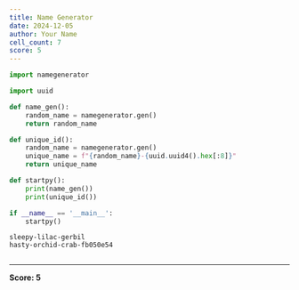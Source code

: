 ```yaml
---
title: Name Generator
date: 2024-12-05
author: Your Name
cell_count: 7
score: 5
---
```


```python
import namegenerator
```


```python
import uuid
```


```python
def name_gen():
    random_name = namegenerator.gen()
    return random_name
```


```python
def unique_id():
    random_name = namegenerator.gen()
    unique_name = f"{random_name}-{uuid.uuid4().hex[:8]}"
    return unique_name
```


```python
def startpy():
    print(name_gen())
    print(unique_id())
```


```python
if __name__ == '__main__':
    startpy()
```

    sleepy-lilac-gerbil
    hasty-orchid-crab-fb050e54



```python

```


---
**Score: 5**
